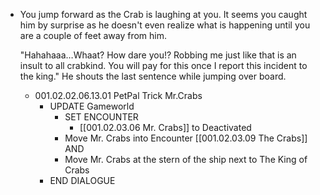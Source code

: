 - You jump forward as the Crab is laughing at you. It seems you caught him by surprise as he doesn't even realize what is happening until you are a couple of feet away from him.
  
  "Hahahaaa…Whaat? How dare you!? Robbing me just like that is an insult to all crabkind. You will pay for this once I report this incident to the king." He shouts the last sentence while jumping over board.
	- 001.02.02.06.13.01 PetPal Trick Mr.Crabs
		- UPDATE Gameworld
			- SET ENCOUNTER
				- [[001.02.03.06 Mr. Crabs]] to Deactivated
			- Move Mr. Crabs into Encounter [[001.02.03.09 The Crabs]] AND
			- Move Mr. Crabs at the stern of the ship next to The King of Crabs
		- END DIALOGUE